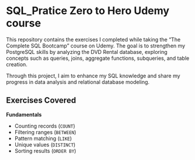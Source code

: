 # SQL_Pratice Zero to Hero Udemy course
This repository contains the exercises I completed while taking the “The Complete SQL Bootcamp” course on Udemy.
The goal is to strengthen my PostgreSQL skills by analyzing the DVD Rental database, exploring concepts such as queries, joins, aggregate functions, subqueries, and table creation.

Through this project, I aim to enhance my SQL knowledge and share my progress in data analysis and relational database modeling.

## Exercises Covered

**Fundamentals**
- Counting records (`COUNT`)
- Filtering ranges (`BETWEEN`)
- Pattern matching (`LIKE`)
- Unique values (`DISTINCT`)
- Sorting results (`ORDER BY`)
